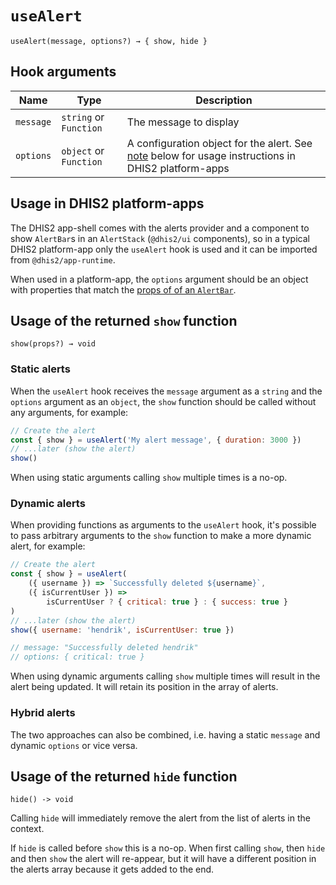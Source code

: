 # `useAlert`

`useAlert(message, options?) → { show, hide }`

## Hook arguments

| Name      | Type                   | Description                                                                                                 |
| --------- | ---------------------- | ----------------------------------------------------------------------------------------------------------- |
| `message` | `string` or `Function` | The message to display                                                                                      |
| `options` | `object` or `Function` | A configuration object for the alert. See [note](#note) below for usage instructions in DHIS2 platform-apps |

## Usage in DHIS2 platform-apps

The DHIS2 app-shell comes with the alerts provider and a component to show `AlertBar`s in an `AlertStack` (`@dhis2/ui` components), so in a typical DHIS2 platform-app only the `useAlert` hook is used and it can be imported from `@dhis2/app-runtime`.

When used in a platform-app, the `options` argument should be an object with properties that match the [props of of an `AlertBar`](https://ui.dhis2.nu/#/api?id=alertbar).

## Usage of the returned `show` function

`show(props?) → void`

### Static alerts

When the `useAlert` hook receives the `message` argument as a `string` and the `options` argument as an `object`, the `show` function should be called without any arguments, for example:

```js
// Create the alert
const { show } = useAlert('My alert message', { duration: 3000 })
// ...later (show the alert)
show()
```

When using static arguments calling `show` multiple times is a no-op.

### Dynamic alerts

When providing functions as arguments to the `useAlert` hook, it's possible to pass arbitrary arguments to the `show` function to make a more dynamic alert, for example:

```js
// Create the alert
const { show } = useAlert(
    ({ username }) => `Successfully deleted ${username}`,
    ({ isCurrentUser }) =>
        isCurrentUser ? { critical: true } : { success: true }
)
// ...later (show the alert)
show({ username: 'hendrik', isCurrentUser: true })

// message: "Successfully deleted hendrik"
// options: { critical: true }
```

When using dynamic arguments calling `show` multiple times will result in the alert being updated. It will retain its position in the array of alerts.

### Hybrid alerts

The two approaches can also be combined, i.e. having a static `message` and dynamic `options` or vice versa.

## Usage of the returned `hide` function

`hide() -> void`

Calling `hide` will immediately remove the alert from the list of alerts in the context.

If `hide` is called before `show` this is a no-op. When first calling `show`, then `hide` and then `show` the alert will re-appear, but it will have a different position in the alerts array because it gets added to the end.
